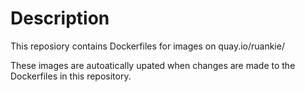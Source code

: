 # Description
This reposiory contains Dockerfiles for images on quay.io/ruankie/

These images are autoatically upated when changes are made to the Dockerfiles in this repository.
